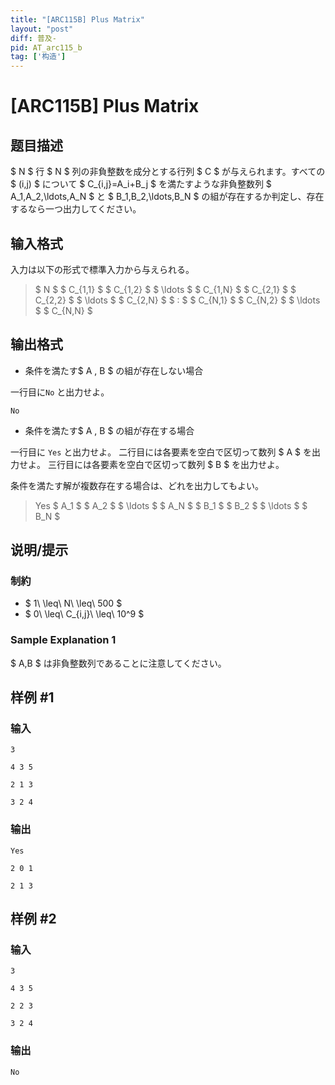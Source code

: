 ```yaml
---
title: "[ARC115B] Plus Matrix"
layout: "post"
diff: 普及-
pid: AT_arc115_b
tag: ['构造']
---
```


# [ARC115B] Plus Matrix

## 题目描述

[problemUrl]: https://atcoder.jp/contests/arc115/tasks/arc115_b

$ N $ 行 $ N $ 列の非負整数を成分とする行列 $ C $ が与えられます。すべての $ (i,j) $ について $ C_{i,j}=A_i+B_j $ を満たすような非負整数列 $ A_1,A_2,\ldots,A_N $ と $ B_1,B_2,\ldots,B_N $ の組が存在するか判定し、存在するなら一つ出力してください。

## 输入格式

入力は以下の形式で標準入力から与えられる。

> $ N $ $ C_{1,1} $ $ C_{1,2} $ $ \ldots $ $ C_{1,N} $ $ C_{2,1} $ $ C_{2,2} $ $ \ldots $ $ C_{2,N} $ $ : $ $ C_{N,1} $ $ C_{N,2} $ $ \ldots $ $ C_{N,N} $

## 输出格式

- 条件を満たす$ A $,$ B $ の組が存在しない場合

一行目に`No` と出力せよ。

 ```
No
```

- 条件を満たす$ A $,$ B $ の組が存在する場合

一行目に `Yes` と出力せよ。 二行目には各要素を空白で区切って数列 $ A $ を出力せよ。 三行目には各要素を空白で区切って数列 $ B $ を出力せよ。

条件を満たす解が複数存在する場合は、どれを出力してもよい。

> Yes $ A_1 $ $ A_2 $ $ \ldots $ $ A_N $ $ B_1 $ $ B_2 $ $ \ldots $ $ B_N $

## 说明/提示

### 制約

- $ 1\ \leq\ N\ \leq\ 500 $
- $ 0\ \leq\ C_{i,j}\ \leq\ 10^9 $

### Sample Explanation 1

$ A,B $ は非負整数列であることに注意してください。

## 样例 #1

### 输入

```
3
4 3 5
2 1 3
3 2 4
```

### 输出

```
Yes
2 0 1
2 1 3
```

## 样例 #2

### 输入

```
3
4 3 5
2 2 3
3 2 4
```

### 输出

```
No
```

